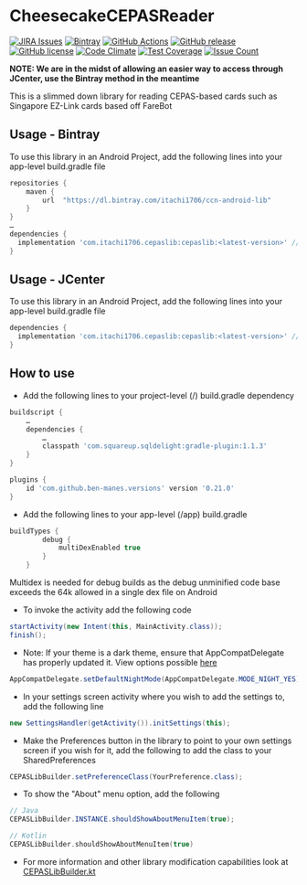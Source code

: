 CheesecakeCEPASReader
========
[![JIRA Issues](https://img.shields.io/badge/JIRA-Issues-blue)](https://itachi1706.atlassian.net/browse/CCRANDLIB)
[![Bintray](https://img.shields.io/bintray/v/itachi1706/ccn-android-lib/cepas-reader)](https://bintray.com/itachi1706/ccn-android-lib/cepas-reader/_latestVersion)
[![GitHub Actions](https://github.com/itachi1706/CheesecakeCEPASReader/workflows/Android%20CI/badge.svg)](https://github.com/itachi1706/CheesecakeCEPASReader/actions)
[![GitHub release](https://img.shields.io/github/release/itachi1706/CheesecakeCEPASReader.svg)](https://github.com/itachi1706/CheesecakeCEPASReader/releases) 
[![GitHub license](https://img.shields.io/github/license/itachi1706/CheesecakeCEPASReader.svg)](https://github.com/itachi1706/CheesecakeCEPASReader/blob/master/LICENSE) 
[![Code Climate](https://codeclimate.com/github/itachi1706/CheesecakeCEPASReader/badges/gpa.svg)](https://codeclimate.com/github/itachi1706/CheesecakeCEPASReader) 
[![Test Coverage](https://codeclimate.com/github/itachi1706/CheesecakeCEPASReader/badges/coverage.svg)](https://codeclimate.com/github/itachi1706/CheesecakeCEPASReader/coverage) 
[![Issue Count](https://codeclimate.com/github/itachi1706/CheesecakeCEPASReader/badges/issue_count.svg)](https://codeclimate.com/github/itachi1706/CheesecakeCEPASReader)

**NOTE: We are in the midst of allowing an easier way to access through JCenter, use the Bintray method in the meantime**

This is a slimmed down library for reading CEPAS-based cards such as Singapore EZ-Link cards based off FareBot

## Usage - Bintray
To use this library in an Android Project, add the following lines into your app-level build.gradle file

```gradle
repositories {
	maven {
		url  "https://dl.bintray.com/itachi1706/ccn-android-lib"
	}
}
…
dependencies {
  implementation 'com.itachi1706.cepaslib:cepaslib:<latest-version>' // See bintray badge for latest version
}
```

## Usage - JCenter
To use this library in an Android Project, add the following lines into your app-level build.gradle file

```gradle
dependencies {
  implementation 'com.itachi1706.cepaslib:cepaslib:<latest-version>' // See Bintray badge for latest version number
}
```

## How to use

* Add the following lines to your project-level (/) build.gradle dependency
```gradle
buildscript {
    …
    dependencies {
        …
        classpath 'com.squareup.sqldelight:gradle-plugin:1.1.3'
    }
}

plugins {
    id 'com.github.ben-manes.versions' version '0.21.0'
}
```
* Add the following lines to your app-level (/app) build.gradle
```gradle
buildTypes {
        debug {
            multiDexEnabled true
        }
    }
```

Multidex is needed for debug builds as the debug unminified code base exceeds the 64k allowed in a single dex file on Android  
* To invoke the activity add the following code
```java
startActivity(new Intent(this, MainActivity.class));
finish();
```
* Note: If your theme is a dark theme, ensure that AppCompatDelegate has properly updated it. View options possible [here](https://developer.android.com/reference/android/support/v7/app/AppCompatDelegate.html#mode_night_auto)
```java
AppCompatDelegate.setDefaultNightMode(AppCompatDelegate.MODE_NIGHT_YES); // View more at AppCompatDelegate file
```
* In your settings screen activity where you wish to add the settings to, add the following line 
```java
new SettingsHandler(getActivity()).initSettings(this);
```
* Make the Preferences button in the library to point to your own settings screen if you wish for it, add the following to add the class to your SharedPreferences
```java
CEPASLibBuilder.setPreferenceClass(YourPreference.class);
```
* To show the "About" menu option, add the following  

```java
// Java
CEPASLibBuilder.INSTANCE.shouldShowAboutMenuItem(true);
```

```kotlin
// Kotlin
CEPASLibBuilder.shouldShowAboutMenuItem(true)
```

* For more information and other library modification capabilities look at [CEPASLibBuilder.kt](https://github.com/itachi1706/CheesecakeCEPASReader/blob/master/src/main/java/com/itachi1706/cepaslib/CEPASLibBuilder.kt)
